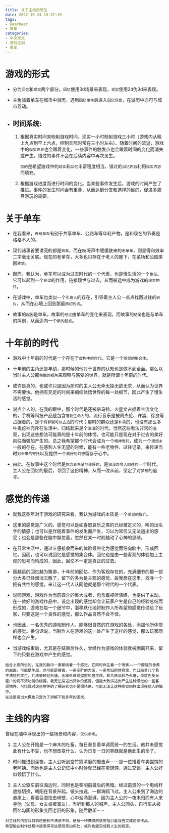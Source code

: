 ```yaml
---
title: 关于主线的想法
date: 2022-10-24 15:37:39
tags: 
- DearDeer
- 单车
categories:
- 中文推文
- 游戏企划
- 单车
---
```


# 游戏的形式
- 分为`回忆`和`现实`两个部分。`回忆`使用3d场景来表现，`现实`使用2d伪3d来表现。

- 主角骑着单车在城市中游历，遇到`回忆事件`后进入`回忆场景`，在游历中亦可与城市互动。

<!--more-->

- ## 时间系统:
	1. 根据真实时间来映射游戏时间。现实一小时映射游戏三小时（游戏内从晚上九点到早上六点，控制实际时常在三小时左右）。随着时间的流逝，游戏中的`现实世界`也会跟着变化，一些事件的触发点也会跟着时间的变化而消失或产生。错过的事件不会在后续内容中再次发生。
		
		`目的`是希望游戏中的`现实`和`回忆`丰富程度相当，错过的`回忆内容`利用`现实内容`而填充。
	
	2. 根据游戏进度而进行时间的变化。当某些事件发生后，游戏的时间产生了推进。事件的发生时间会有重叠，从而达到分支和选择的目的，促进多周目游玩的需要。


# 关于单车
- 在我看来，`传统单车`有别于共享单车、公路车等年轻产物，是和现在的节奏是格格不入的。

- 现代诸事首要讲究的都是`效率`，而在吱呀声中缓缓驶来的`老单车`，则显得和效率二字毫无关联。现在的老单车，大多也只存在于老人的座下，在菜场和公园来回`转悠`。

- 因而，我认为，单车可以成为过去时代的一个代表，也是慢生活的一个`象征`。它可以起到一个`桥梁`的作用，链接现世与过去，从而被选中成为游戏的`线索物件`。

- 在游戏中，单车也类似一个`引路人`的存在，引导着主人公一点点找回过往的`碎片`，从而在心境上回到那最`原初的点`。

- 故事的`起因`是单车，故事的`经过`由单车的变化来表现，而故事的`结尾`也是与单车的挥别，从而迈向一个`新的起点`。


# 十年前的时代
- 游戏中十年前的时代是一个存在于`虚构中的时代`。它是一个`感觉的集合体`。

- 十年前的主角还是年幼，那时候的他对于世界的认知也是做不到全面。那么以当时主人公那`稚嫩的视角`来观察与感受的世界，就是所谓十年前的时代。

- 或许是真的，也或许只是因为那时的主人公无牵无挂无欲无求，从而认为世界不需要快。他拥有充足的时间来细细体悟世界的每一处细节，因此产生了慢生活的感觉。

- 说点个人的。在我的眼中，那个时代是还被杀马特、火星文占据着主流文化的，手机等科技产品是包含`蓬勃生命力`的，流行音乐是被周杰伦、许嵩、徐良等占据着的，是个`有梦就可以去追`的时代；那时的群众还是`朴实`的，也没有那么多牛鬼蛇神充斥在生活中，归结起来是个`浪漫`的时代。当然这些看法非常的主观，出现这些想法可能真的是十年前的体悟，也可能只是现在对于过去的美好向往而强加产生的。总之我希望那个时代会成为一个`精神寄托`，成为一个`理想乡`一般的存在。在感到人生无望的时候，能有一些老物件、过往记录，来传递当时`对未来的寄托`以及提供一个`美好的幻想`留存于心中。

- 由此，在故事中这个时代是`饱含着希望与美好的`，是`浪漫而令人向往的`一个时代。主人公在回忆的最后，寻回了这份精神，从而一改从前，坚定了对`梦想`的追寻。

# 感觉的传递

- 就我这些年对于游戏的研究来看，我认为游戏的本质是一个`感觉的媒介`。

- 这里的感觉是广义的。感觉可以是如喜怒哀乐之类的已经被定义的，叫的出名字的情感；也可以是伴随着事件的发生而产生，习以为常但又无法道出的感受；也会是那些在脑中飘忽着，忽然在某一时刻触动了心神的思绪。

- 在日常生活中，通过五感接收而来的体验最终化为感觉而导向脑中，形成回忆。因而，也可以说回忆是感觉的集合体。回忆也是由一些客观的体验加上主观的思考而构成的，因此，回忆不一定是真正的过去。

- 而越远的回忆越为飘渺，十年前的回忆，作为客观存在的，充满细节的那一部分大多已经烟消云散了，留下的多为是主观的感觉。故我想在这里，找寻一个拥有共性的感觉，来让这一代人认同他就是那个时代的一个代表。

- 说回游戏，游戏作为当前媒介的集大成者，包含着视听演绎，也提供了主动。在一款好的游戏作品中，设定出现的感觉却会让玩家产生是自己的经验总结而形成的，游戏在每一个细节中，潜移默化地将制作人所希望的感觉传递给了玩家，只要这是一个良性的感觉，那么作品自然不会不佳。

- 也因此，一名优秀的游戏制作人，能够很自然的在游戏的各处，添加他所体悟的感觉。换句话说，当制作人在游戏的这一处产生了这样的感觉，那么玩家同样也会产生。

- 当游戏结束后，尤其是在结束后许久，曾经作为游戏的体验就被剥离开来，留下的只剩在游戏中产生的感觉。

```
结合上面所说的，在我的脑中一直萦绕着一个感觉，它同时伴生着一个场景——一个朦胧的昏黄
的画面，可能是午后，也可能是黄昏，一条空旷的大街，一家老旧的体育馆，门口站着几个看
不清脸的学生，几栋瓷砖贴外墙，金属外框防盗窗的居民楼，和几栋淡彩色外墙，深蓝色反光
窗户的说不清功能的楼房。我无法描述出具体的感觉，但能大致讲述出产生这种感觉的一些客
观物件。可惜我对这些物件的了解研究也不是很精确，可能无法让这种感觉同样出现在他人的脑中。
在这里说出大概也只是为了排解下我多年的困扰。
```

# 主线的内容
曾经在脑中浮现出的一些场景和内容，`仅供参考`。

1. 主人公在开始是一个麻木的社畜，每日重复着单调而统一的生活。他并未感觉此有什么不妥，也不想改变什么，认为日复一日的劳碌就是他此生的命了。

2. 时间推进到深夜，主人公听到空竹筒清脆的敲击声——是一位推着车卖馄饨的老阿姨。而她也是主人公记忆中小时候就已经在卖馄饨，通过交谈，主人公好似领悟了什么。

3. 主人公驱车前往海边时，同时也是黎明前最后的黑暗。经过前景的一个电线杆遮挡切换，朝阳在背景升起。镜头拉远，一群海鸥飞过。主人公来到了海边的悬崖上，看着巨浪拍击峭壁，心中汹涌澎湃。因为主人公的一夜未归而有人来寻他（父母、女友或者室友），当听到那人的喊声，主人公回头，自行车从被回忆勾画的形象变回老旧的形象，随后散架······

```
对主线的内容我目前还是到不清说不明，是有一种朦胧的感觉指引着我去完成这部作品。
希望能在制作过程中逐渐探寻这感觉来由何处，或许也能完成我人生的蜕变。
```